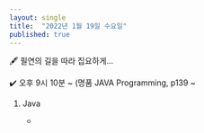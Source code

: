 ```yaml
---
layout: single
title:  "2022년 1월 19일 수요일"
published: true
---
```


🖋️ 필연의 길을 따라 집요하게...

✔️ 오후 9시 10분 ~ (명품 JAVA Programming, p139 ~



1. Java

   - 
   
   









